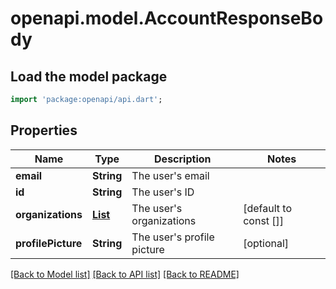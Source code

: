 # openapi.model.AccountResponseBody

## Load the model package
```dart
import 'package:openapi/api.dart';
```

## Properties
Name | Type | Description | Notes
------------ | ------------- | ------------- | -------------
**email** | **String** | The user's email | 
**id** | **String** | The user's ID | 
**organizations** | [**List<OrganizationMembership>**](OrganizationMembership.md) | The user's organizations | [default to const []]
**profilePicture** | **String** | The user's profile picture | [optional] 

[[Back to Model list]](../README.md#documentation-for-models) [[Back to API list]](../README.md#documentation-for-api-endpoints) [[Back to README]](../README.md)


